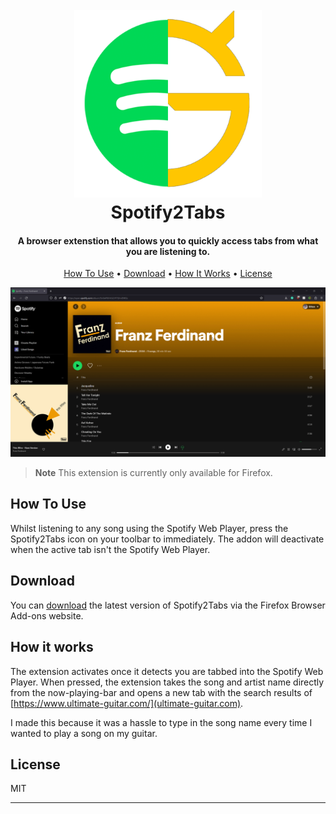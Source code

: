
<h1 align="center">
  <br>
  <img src="./assets/high_res_icon.png" alt="Spotify2Tabs" width="300">
  <br>
  Spotify2Tabs
  <br>
</h1>

<h4 align="center">A browser extenstion that allows you to quickly access tabs from what you are listening to.</h4>

<p align="center">
  <a href="#how-to-use">How To Use</a> •
  <a href="#download">Download</a> •
  <a href="#how-it-works">How It Works</a> •
  <a href="#license">License</a>
</p>

![screenshot](/assets/screenshot.gif)

> **Note**
> This extension is currently only available for Firefox.

## How To Use

Whilst listening to any song using the Spotify Web Player, press the Spotify2Tabs icon on your toolbar to immediately. The addon will deactivate when the active tab isn't the Spotify Web Player.

## Download

You can [download](https://addons.mozilla.org/en-GB/firefox/addon/spotify2tabs/) the latest version of Spotify2Tabs via the Firefox Browser Add-ons website.

## How it works

The extension activates once it detects you are tabbed into the Spotify Web Player. When pressed, the extension takes the song and artist name directly from the now-playing-bar and opens a new tab with the search results of [https://www.ultimate-guitar.com/](ultimate-guitar.com).

I made this because it was a hassle to type in the song name every time I wanted to play a song on my guitar.

## License

MIT

---
